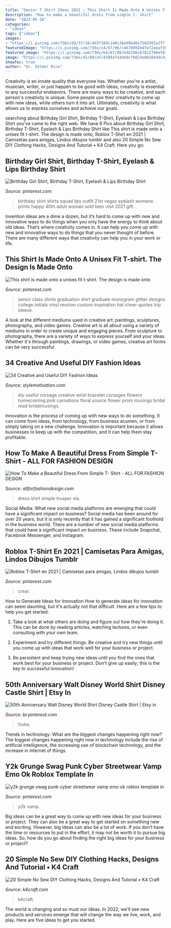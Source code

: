 ```yaml
---
title: "Senior T Shirt Ideas 2021 : This Shirt Is Made Onto A Unisex Fit T-shirt. The Design Is Made Onto"
description: "How to make a beautiful dress from simple t- shirt"
date: "2023-05-16"
categories:
- "ideas"
tags: ["ideas"]
images:
- "https://i.pinimg.com/736x/dd/37/38/dd37384c148c26e99bd8a75bd302a2f7.jpg"
featuredImage: "https://i.pinimg.com/736x/c4/67/06/c4670692b4fe72aeaf384e9aaeb0a7de.jpg"
featured_image: "https://i.pinimg.com/736x/b4/67/80/b46780c67812766ef812fd23bc7a0147.jpg"
image: "https://i.pinimg.com/736x/43/89/af/4389af43dd9cf0d23e0b1044dc424ffe.jpg"
ShowToc: true
author: "Dr. Selmer Rice"
---
```



Creativity is an innate quality that everyone has. Whether you're a artist, musician, writer, or just happen to be good with ideas, creativity is essential to any successful endeavors. There are many ways to be creative, and each person's creativity is unique. Some people use their creativity to come up with new ideas, while others turn it into art. Ultimately, creativity is what allows us to express ourselves and achieve our goals.

	

		
searching about Birthday Girl Shirt, Birthday T-Shirt, Eyelash &amp; Lips Birthday Shirt you've came to the right web. We have 8 Pics about Birthday Girl Shirt, Birthday T-Shirt, Eyelash &amp; Lips Birthday Shirt like This shirt is made onto a unisex fit t-shirt. The design is made onto, Roblox T-Shirt en 2021 | Camisetas para amigas, Lindos dibujos tumblr and also 20 Simple No Sew DIY Clothing Hacks, Designs And Tutorial • K4 Craft. Here you go:
		
    
## Birthday Girl Shirt, Birthday T-Shirt, Eyelash &amp; Lips Birthday Shirt

<img loading=lazy src="https://i.pinimg.com/736x/82/2b/05/822b0553625e11f65d4f76bebbc4919b.jpg" onerror="this.onerror=null;this.src='https://tse2.mm.bing.net/th?id=OIP._ln5yo7ntGK49tvRFSUDGgHaJ4&amp;pid=15.1';" alt="Birthday Girl Shirt, Birthday T-Shirt, Eyelash &amp; Lips Birthday Shirt">

_Source: pinterest.com_

>birthday shirt shirts squad lips outfit 21st vegas eyelash womens prints happy 40th adult woman sold teen visit 2021 gift. 

	

Invention ideas are a dime a dozen, but it’s hard to come up with new and innovative ways to do things when you only have the energy to think about old ideas. That’s where creativity comes in. It can help you come up with new and innovative ways to do things that you never thought of before. There are many different ways that creativity can help you in your work or life.

    
## This Shirt Is Made Onto A Unisex Fit T-shirt. The Design Is Made Onto

<img loading=lazy src="https://i.pinimg.com/736x/c4/67/06/c4670692b4fe72aeaf384e9aaeb0a7de.jpg" onerror="this.onerror=null;this.src='https://tse3.mm.bing.net/th?id=OIP.MHDdQXTVrlRQF9nXLNyAQQHaL1&amp;pid=15.1';" alt="This shirt is made onto a unisex fit t-shirt. The design is made onto">

_Source: pinterest.com_

>senior class shirts graduation shirt graduate monogram glitter designs college initials vinyl reunion custom inspiration hat cheer quotes trip sleeve. 

	

A look at the different mediums used in creative art: paintings, sculptures, photography, and video games.
Creative art is all about using a variety of mediums in order to create unique and engaging pieces. From sculpture to photography, there are a variety of ways to express yourself and your ideas. Whether it's through paintings, drawings, or video games, creative art forms can be very successful.

    
## 34 Creative And Useful DIY Fashion Ideas

<img loading=lazy src="https://www.stylemotivation.com/wp-content/uploads/2013/06/29-Great-DIY-Useful-Ideas-21.jpg" onerror="this.onerror=null;this.src='https://tse1.mm.bing.net/th?id=OIP.1E5kOG8wB4mVmqGviR_rKwHaKa&amp;pid=15.1';" alt="34 Creative and Useful DIY Fashion Ideas">

_Source: stylemotivation.com_

>diy useful corsage creative wrist bracelet corsages flowers homecoming pink carnations floral source flower prom musings bridal read bridalmusings. 

	

Innovation is the process of coming up with new ways to do something. It can come from ideas, from technology, from business acumen, or from simply taking on a new challenge. Innovation is important because it allows businesses to keep up with the competition, and it can help them stay profitable.

    
## How To Make A Beautiful Dress From Simple T- Shirt - ALL FOR FASHION DESIGN

<img loading=lazy src="https://allforfashiondesign.com/wp-content/uploads/2014/09/ml-2-600x1200.jpg" onerror="this.onerror=null;this.src='https://tse2.mm.bing.net/th?id=OIP.0SU8h3D1zl_qQv5VfBwS1QHaO0&amp;pid=15.1';" alt="How To Make a Beautiful Dress From Simple T- Shirt - ALL FOR FASHION DESIGN">

_Source: allforfashiondesign.com_

>dress shirt simple trusper via. 

	

Social Media: What new social media platforms are emerging that could have a significant impact on business?
Social media has been around for over 20 years, but it is only recently that it has gained a significant foothold in the business world. There are a number of new social media platforms that could have a significant impact on business. These include Snapchat, Facebook Messenger, and Instagram.

    
## Roblox T-Shirt En 2021 | Camisetas Para Amigas, Lindos Dibujos Tumblr

<img loading=lazy src="https://i.pinimg.com/736x/dd/37/38/dd37384c148c26e99bd8a75bd302a2f7.jpg" onerror="this.onerror=null;this.src='https://tse3.mm.bing.net/th?id=OIP.HwWu2JUCoT68Aid3rWlFmQHaMJ&amp;pid=15.1';" alt="Roblox T-Shirt en 2021 | Camisetas para amigas, Lindos dibujos tumblr">

_Source: pinterest.com_

>crear. 

	

How to Generate Ideas for Innovation
How to generate ideas for innovation can seem daunting, but it's actually not that difficult. Here are a few tips to help you get started:
1. Take a look at what others are doing and figure out how they're doing it. This can be done by reading articles, watching lectures, or even consulting with your own team.

2. Experiment and try different things. Be creative and try new things until you come up with ideas that work well for your business or project.

3. Be persistent and keep trying new ideas until you find the ones that work best for your business or project. Don't give up easily; this is the key to successful innovation!

    
## 50th Anniversary Walt Disney World Shirt Disney Castle Shirt | Etsy In

<img loading=lazy src="https://i.pinimg.com/736x/43/89/af/4389af43dd9cf0d23e0b1044dc424ffe.jpg" onerror="this.onerror=null;this.src='https://tse1.mm.bing.net/th?id=OIP.ZuJkUHrBg_zfolyFeCEyEAHaHa&amp;pid=15.1';" alt="50th Anniversary Walt Disney World Shirt Disney Castle Shirt | Etsy in">

_Source: br.pinterest.com_

>frohe. 

	

Trends in technology: What are the biggest changes happening right now?
The biggest changes happening right now in technology include the rise of artificial intelligence, the increasing use of blockchain technology, and the increase in internet of things.

    
## Y2k Grunge Swag Punk Cyber Streetwear Vamp Emo Ok Roblox Template In

<img loading=lazy src="https://i.pinimg.com/736x/b4/67/80/b46780c67812766ef812fd23bc7a0147.jpg" onerror="this.onerror=null;this.src='https://tse1.mm.bing.net/th?id=OIP.91KIJl4ouc_wBU-wI5FACQHaHE&amp;pid=15.1';" alt="y2k grunge swag punk cyber streetwear vamp emo ok roblox template in">

_Source: pinterest.com_

>y2k vamp. 

	

Big ideas can be a great way to come up with new ideas for your business or project. They can also be a great way to get started on something new and exciting. However, big ideas can also be a lot of work. If you don’t have the time or resources to put in the effort, it may not be worth it to pursue big ideas. So, how do you go about finding the right big ideas for your business or project?

    
## 20 Simple No Sew DIY Clothing Hacks, Designs And Tutorial • K4 Craft

<img loading=lazy src="https://www.k4craft.com/wp-content/uploads/2016/11/15170985_379971622349311_8125317299502491974_n.jpg" onerror="this.onerror=null;this.src='https://tse2.mm.bing.net/th?id=OIP.aj-hQHKJlIsJEbA0GL6oyQHaKc&amp;pid=15.1';" alt="20 Simple No Sew DIY Clothing Hacks, Designs And Tutorial • K4 Craft">

_Source: k4craft.com_

>k4craft. 

	

The world is changing and so must our ideas. In 2022, we'll see new products and services emerge that will change the way we live, work, and play. Here are five ideas to get you started.

